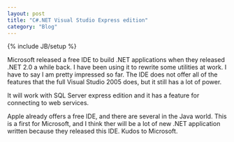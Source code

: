 ```yaml
---
layout: post
title: "C#.NET Visual Studio Express edition"
category: "Blog"
---
```

{% include JB/setup %}

Microsoft released a free IDE to build .NET applications when they released .NET 2.0 a while back. I have been using it to rewrite some utilities at work. I have to say I am pretty impressed so far. The IDE does not offer all of the features that the full Visual Studio 2005 does, but it still has a lot of power.

It will work with SQL Server express edition and it has a feature for connecting to web services. 

Apple already offers a free IDE, and there are several in the Java world. This is a first for Microsoft, and I think ther will be a lot of new .NET application written because they released this IDE. Kudos to Microsoft.
